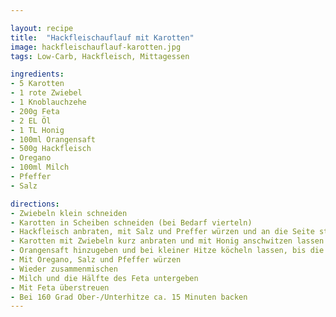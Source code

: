 ```yaml
---

layout: recipe
title:  "Hackfleischauflauf mit Karotten"
image: hackfleischauflauf-karotten.jpg
tags: Low-Carb, Hackfleisch, Mittagessen

ingredients:
- 5 Karotten
- 1 rote Zwiebel
- 1 Knoblauchzehe
- 200g Feta
- 2 EL Öl
- 1 TL Honig
- 100ml Orangensaft
- 500g Hackfleisch
- Oregano
- 100ml Milch
- Pfeffer
- Salz

directions:
- Zwiebeln klein schneiden
- Karotten in Scheiben schneiden (bei Bedarf vierteln)
- Hackfleisch anbraten, mit Salz und Preffer würzen und an die Seite stellen
- Karotten mit Zwiebeln kurz anbraten und mit Honig anschwitzen lassen
- Orangensaft hinzugeben und bei kleiner Hitze köcheln lassen, bis die Karotten weich sind
- Mit Oregano, Salz und Pfeffer würzen
- Wieder zusammenmischen
- Milch und die Hälfte des Feta untergeben
- Mit Feta überstreuen
- Bei 160 Grad Ober-/Unterhitze ca. 15 Minuten backen
---
```

